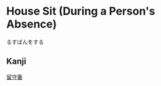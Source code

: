 # House Sit (During a Person's Absence)
るすばんをする

## Kanji
[留](../Kanji/kanji-dict/留.md)[守](../Kanji/kanji-dict/守.md)[番](../Kanji/kanji-dict/番.md)
